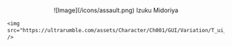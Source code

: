 # 

<p align="center">
![Image](/icons/assault.png) Izuku Midoriya <br/>

    <img src="https://ultrarumble.com/assets/Character/Ch001/GUI/Variation/T_ui_Ch001_Variation_100.png" />
</p>

